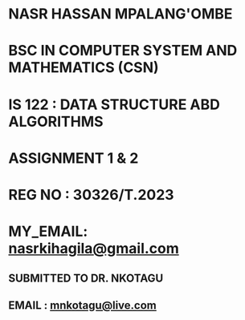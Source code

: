 # NASR HASSAN MPALANG'OMBE
# BSC IN COMPUTER SYSTEM AND MATHEMATICS (CSN)
# IS 122 : DATA STRUCTURE ABD ALGORITHMS
# ASSIGNMENT 1 & 2
# REG NO : 30326/T.2023
# MY_EMAIL: nasrkihagila@gmail.com


## SUBMITTED TO DR. NKOTAGU
## EMAIL : mnkotagu@live.com